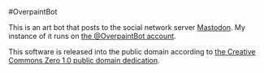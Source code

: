 #OverpaintBot

This is an art bot that posts to the social network server [Mastodon](https://mastodon.social). My instance of it runs on [the @OverpaintBot account](https://mastodon.social/users/OverpaintBot).

This software is released into the public domain according to [the Creative Commons Zero 1.0 public domain dedication](https://creativecommons.org/publicdomain/zero/1.0/).
